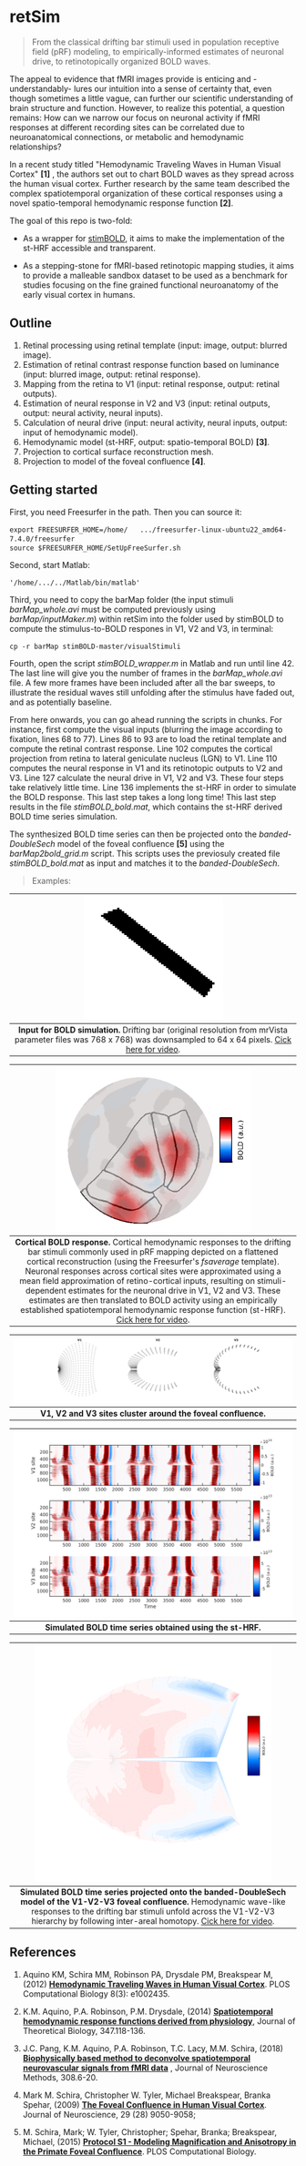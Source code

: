 # retSim

> From the classical drifting bar stimuli used in population receptive field (pRF) modeling, to empirically-informed estimates of neuronal drive, to retinotopically organized BOLD waves. 



The appeal to evidence that fMRI images provide is enticing and -understandably- lures our intuition into a sense of certainty that, even though sometimes a little vague, can further our scientific understanding of brain structure and function. However, to realize this potential, a question remains: How can we narrow our focus on neuronal activity if fMRI responses at different recording sites can be correlated due to neuroanatomical connections, or metabolic and hemodynamic relationships?  

In a recent study titled "Hemodynamic Traveling Waves in Human Visual Cortex" **[1]** , the authors set out to chart BOLD waves as they spread across the human visual cortex. Further research by the same team described the complex spatiotemporal organization of these cortical responses using a novel spatio-temporal hemodynamic response function **[2]**.



The goal of this repo is two-fold: 

* As a wrapper for [stimBOLD](https://github.com/KevinAquino/stimBOLD), it aims to make the implementation of the st-HRF accessible and transparent. 
  
* As a stepping-stone for fMRI-based retinotopic mapping studies, it aims to provide a malleable sandbox dataset to be used as a benchmark for studies focusing on the fine grained functional neuroanatomy of the early visual cortex in humans. 

## Outline

1. Retinal processing using retinal template (input: image, output: blurred image).
2. Estimation of retinal contrast response function based on luminance (input: blurred image, output: retinal response).
3. Mapping from the retina to V1 (input: retinal response, output: retinal outputs). 
4. Estimation of neural response in V2 and V3 (input: retinal outputs, output: neural activity, neural inputs).
5. Calculation of neural drive (input: neural activity, neural inputs, output: input of hemodynamic model).
6. Hemodynamic model (st-HRF, output: spatio-temporal BOLD) **[3]**.
7. Projection to cortical surface reconstruction mesh.
8. Projection to model of the foveal confluence **[4]**.


## Getting started


First, you need Freesurfer in the path. Then you can source it:
  
```console
export FREESURFER_HOME=/home/	.../freesurfer-linux-ubuntu22_amd64-7.4.0/freesurfer
source $FREESURFER_HOME/SetUpFreeSurfer.sh
```
  
Second, start Matlab:
  
```console
'/home/.../../Matlab/bin/matlab'
```

Third, you need to copy the barMap folder (the input stimuli *barMap_whole.avi* must be computed previously using *barMap/inputMaker.m*) within retSim into the folder used by stimBOLD to compute the stimulus-to-BOLD respones in V1, V2 and V3, in terminal:

```console
cp -r barMap stimBOLD-master/visualStimuli
```

Fourth, open the script *stimBOLD_wrapper.m* in Matlab and run until line 42. The last line will give you the number of frames in the *barMap_whole.avi* file. A few more frames have been included after all the bar sweeps, to illustrate the residual waves still unfolding after the stimulus have faded out, and as potentially baseline. 

From here onwards, you can go ahead running the scripts in chunks. For instance, first compute the visual inputs (blurring the image according to fixation, lines 68 to 77). Lines 86 to 93 are to load the retinal template and compute the retinal contrast response. Line 102 computes the cortical projection from retina to lateral geniculate nucleus (LGN) to V1. Line 110 computes the neural response in V1 and its retinotopic outputs to V2 and V3. Line 127 calculate the neural drive in V1, V2 and V3. These four steps take relatively little time. Line 136 implements the st-HRF in order to simulate the BOLD response. This last step takes a long long time! This last step results in the file *stimBOLD_bold.mat*, which contains the st-HRF derived BOLD time series simulation.

The synthesized BOLD time series can then be projected onto the *banded-DoubleSech* model of the foveal confluence **[5]** using the *barMap2bold_grid.m* script. This scripts uses the previosuly created file *stimBOLD_bold.mat* as input and matches it to the *banded-DoubleSech*.

> Examples:


|<img src="https://github.com/nicogravel/retSim/blob/main/figures/barMap.png" width=50%>|
|:--:|
| **Input for BOLD simulation.** Drifting bar (original resolution from mrVista parameter files was 768 x 768) was downsampled to 64 x 64 pixels. [Cick here for video](https://drive.google.com/file/d/14MRGpbjya8KwtLup8kAvR8EmKF5svNSr/view?usp=sharing).|



|<img src="https://github.com/nicogravel/retSim/blob/main/figures/barMap_cortex.png" width=70%>|
|:--:|
| **Cortical BOLD response.** Cortical hemodynamic responses to the drifting bar stimuli commonly used in pRF mapping depicted on a flattened cortical reconstruction (using the Freesurfer's *fsaverage*  template). Neuronal responses across cortical sites were approximated using a mean field approximation of retino-cortical inputs, resulting on stimuli-dependent estimates for the neuronal drive in V1, V2 and V3. These estimates are then translated to BOLD activity using an empirically established spatiotemporal hemodynamic response function (st-HRF). [Cick here for video](https://drive.google.com/file/d/17JkrsSYfcZkWn2gZsGGb1wURvY_gLqTL/view?usp=sharing).|


|<img src="https://github.com/nicogravel/retSim/blob/main/figures/fovConSites.png" width=100%>|
|:--:|
| **V1, V2 and V3 sites cluster around the foveal confluence.**|


|<img src="https://github.com/nicogravel/retSim/blob/main/figures/tSeries_bandedDoubleSech.png" width=100%>|
|:--:|
| **Simulated BOLD time series obtained using the st-HRF.**|


|<img src="https://github.com/nicogravel/retSim/blob/main/figures/stHRF_BOLD_sim_bandedDoubleSech.png" width=85%>|
|:--:|
| **Simulated BOLD time series projected onto the banded-DoubleSech model of the V1-V2-V3 foveal confluence.** Hemodynamic wave-like responses to the drifting bar stimuli unfold across the V1-V2-V3 hierarchy by following inter-areal homotopy. [Cick here for video](https://drive.google.com/file/d/13tFxnNaqPVHgYauDXN5xiREETby12mkx/view?usp=sharing).|




## References

1. Aquino KM, Schira MM, Robinson PA, Drysdale PM, Breakspear M, (2012) [**Hemodynamic Traveling Waves in Human Visual Cortex**](https://doi.org/10.1371/journal.pcbi.1002435). PLOS Computational Biology 8(3): e1002435. 

2. K.M. Aquino, P.A. Robinson, P.M. Drysdale, (2014) [**Spatiotemporal hemodynamic response functions derived from physiology**](https://doi.org/10.1016/j.jtbi.2013.12.027), Journal of Theoretical Biology, 347.118-136. 

3. J.C. Pang, K.M. Aquino, P.A. Robinson, T.C. Lacy, M.M. Schira, (2018) [**Biophysically based method to deconvolve spatiotemporal neurovascular signals from fMRI data**](https://doi.org/10.1016/j.jneumeth.2018.07.009) , Journal of Neuroscience Methods, 308.6-20. 

4. Mark M. Schira, Christopher W. Tyler, Michael Breakspear, Branka Spehar, (2009) [**The Foveal Confluence in Human Visual Cortex**](https://doi.org/10.1523/JNEUROSCI.1760-09.2009). Journal of Neuroscience, 29 (28) 9050-9058; 

5. M. Schira, Mark; W. Tyler, Christopher; Spehar, Branka; Breakspear, Michael, (2015) [**Protocol S1 - Modeling Magnification and Anisotropy in the Primate Foveal Confluence**](https://doi.org/10.1371/journal.pcbi.1000651.s001). PLOS Computational Biology.


